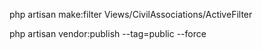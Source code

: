 php artisan make:filter Views/CivilAssociations/ActiveFilter

php artisan vendor:publish --tag=public --force